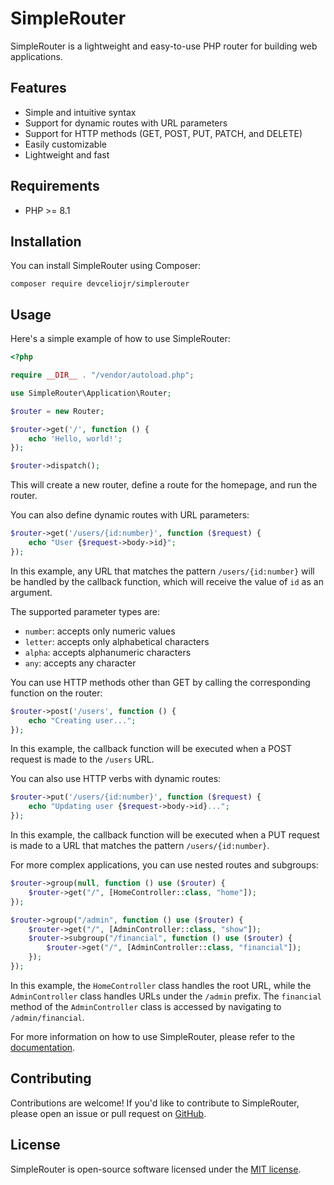 # SimpleRouter

SimpleRouter is a lightweight and easy-to-use PHP router for building web applications.

## Features

- Simple and intuitive syntax
- Support for dynamic routes with URL parameters
- Support for HTTP methods (GET, POST, PUT, PATCH, and DELETE)
- Easily customizable
- Lightweight and fast

## Requirements

- PHP >= 8.1

## Installation

You can install SimpleRouter using Composer:

```
composer require devceliojr/simplerouter
```

## Usage

Here's a simple example of how to use SimpleRouter:

```php
<?php

require __DIR__ . "/vendor/autoload.php";

use SimpleRouter\Application\Router;

$router = new Router;

$router->get('/', function () {
    echo 'Hello, world!';
});

$router->dispatch();
```

This will create a new router, define a route for the homepage, and run the router.

You can also define dynamic routes with URL parameters:

```php
$router->get('/users/{id:number}', function ($request) {
    echo "User {$request->body->id}";
});
```

In this example, any URL that matches the pattern `/users/{id:number}` will be handled by the callback function, which will receive the value of `id` as an argument.

The supported parameter types are:

- `number`: accepts only numeric values
- `letter`: accepts only alphabetical characters
- `alpha`: accepts alphanumeric characters
- `any`: accepts any character

You can use HTTP methods other than GET by calling the corresponding function on the router:

```php
$router->post('/users', function () {
    echo "Creating user...";
});
```

In this example, the callback function will be executed when a POST request is made to the `/users` URL.

You can also use HTTP verbs with dynamic routes:

```php
$router->put('/users/{id:number}', function ($request) {
    echo "Updating user {$request->body->id}...";
});
```

In this example, the callback function will be executed when a PUT request is made to a URL that matches the pattern `/users/{id:number}`.

For more complex applications, you can use nested routes and subgroups:

```php
$router->group(null, function () use ($router) {
    $router->get("/", [HomeController::class, "home"]);
});

$router->group("/admin", function () use ($router) {
    $router->get("/", [AdminController::class, "show"]);
    $router->subgroup("/financial", function () use ($router) {
        $router->get("/", [AdminController::class, "financial"]);
    });
});
```

In this example, the `HomeController` class handles the root URL, while the `AdminController` class handles URLs under the `/admin` prefix. The `financial` method of the `AdminController` class is accessed by navigating to `/admin/financial`.

For more information on how to use SimpleRouter, please refer to the [documentation](https://github.com/devceliojr/SimpleRouter/blob/main/README.md).

## Contributing

Contributions are welcome! If you'd like to contribute to SimpleRouter, please open an issue or pull request on [GitHub](https://github.com/devceliojr/SimpleRouter).

## License

SimpleRouter is open-source software licensed under the [MIT license](https://github.com/devceliojr/SimpleRouter/blob/main/LICENSE).